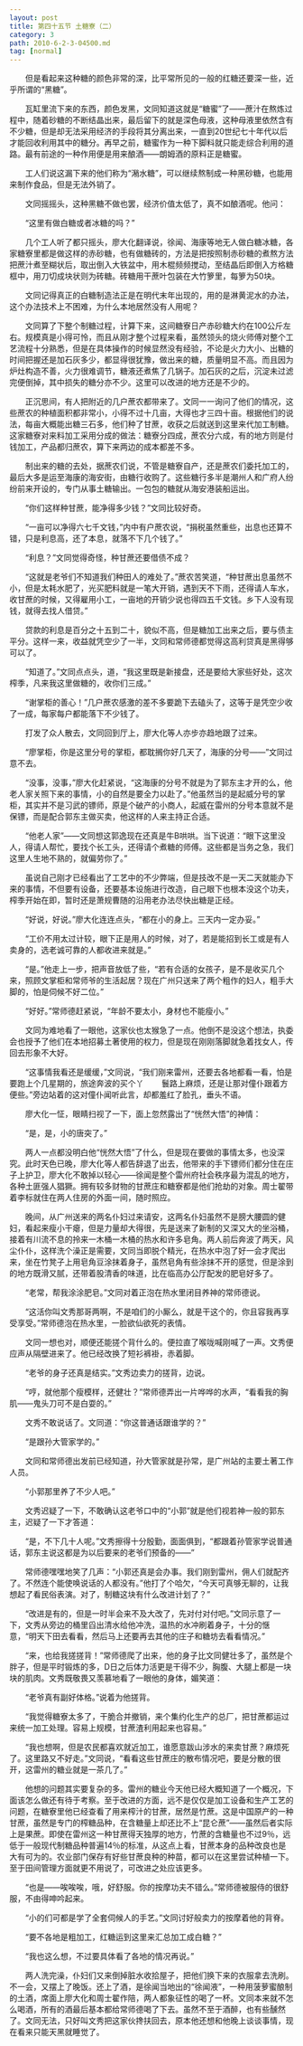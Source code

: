 ```yaml
---
layout: post
title: 第四十五节 土糖寮（二）
category: 3
path: 2010-6-2-3-04500.md
tag: [normal]
---
```


　　但是看起来这种糖的颜色非常的深，比平常所见的一般的红糖还要深一些，近乎所谓的“黑糖”。

　　瓦缸里流下来的东西，颜色发黑，文同知道这就是“糖蜜”了——蔗汁在熬炼过程中，随着砂糖的不断结晶出来，最后留下的就是深色母液，这种母液里依然含有不少糖，但是却无法采用经济的手段将其分离出来，一直到20世纪七十年代以后才能回收利用其中的糖分。再早之前，糖蜜作为一种下脚料就只能走综合利用的道路。最有前途的一种作用便是用来酿酒——朗姆酒的原料正是糖蜜。

　　工人们说这漏下来的他们称为“潲水糖”，可以继续熬制成一种黑砂糖，也能用来制作食品，但是无法外销了。

　　文同摇摇头，这种黑糖不做也罢，经济价值太低了，真不如酿酒呢。他问：

　　“这里有做白糖或者冰糖的吗？”

　　几个工人听了都只摇头，廖大化翻译说，徐闻、海康等地无人做白糖冰糖，各家糖寮里都是做这样的赤砂糖，也有做糖砖的，方法是把按照制赤砂糖的煮熬方法把蔗汁煮至糊状后，取出倒入大铁盆中，用木棍频频搅动，至结晶后即倒入方格糖框中，用刀切成块状则为砖糖。砖糖用干蔗叶包装在大竹箩里，每箩为50块。

　　文同记得真正的白糖制造法正是在明代末年出现的，用的是淋黄泥水的办法，这个办法技术上不困难，为什么本地居然没有人用呢？

　　文同算了下整个制糖过程，计算下来，这间糖寮日产赤砂糖大约在100公斤左右。规模真是小得可怜，而且从刚才整个过程来看，虽然领头的烧火师傅对整个工艺流程十分熟悉，但是在具体操作的时候显然没有经验，不论是火力大小、出糖的时间把握还是加石灰多少，都显得很犹豫，做出来的糖，质量明显不高。而且因为炉灶构造不善，火力很难调节，糖液还煮焦了几锅子。加石灰的之后，沉淀未过滤完便倒掉，其中损失的糖分亦不少。这里可以改进的地方还是不少的。

　　正沉思间，有人把附近的几户蔗农都带来了。文同一一询问了他们的情况，这些蔗农的种植面积都非常小，小得不过十几亩，大得也才三四十亩。根据他们的说法，每亩大概能出糖三石多，他们种了甘蔗，收获之后就送到这里来代加工制糖。这家糖寮对来料加工采用分成的做法：糖寮分四成，蔗农分六成，有的地方则是付钱加工，产品都归蔗农，算下来两边的成本都差不多。

　　制出来的糖的去处，据蔗农们说，不管是糖寮自产，还是蔗农们委托加工的，最后大多是运至海康的海安街，由糖行收购了。这些糖行多半是潮州人和广府人纷纷前来开设的，专门从事土糖输出。一包包的糖就从海安港装船运出。

　　“你们这样种甘蔗，能净得多少钱？”文同比较好奇。

　　“一亩可以净得六七千文钱，”内中有户蔗农说，“捐税虽然重些，出息也还算不错，只是利息高，还了本息，就落不下几个钱了。”

　　“利息？”文同觉得奇怪，种甘蔗还要借债不成？

　　“这就是老爷们不知道我们种田人的难处了。”蔗农苦笑道，“种甘蔗出息虽然不小，但是太耗水肥了，光买肥料就是一笔大开销，遇到天不下雨，还得请人车水，收甘蔗的时候，又得雇用小工，一亩地的开销少说也得四五千文钱。乡下人没有现钱，就得去找人借贷。”

　　贷款的利息是百分之十五到二十，貌似不高，但是糖加工出来之后，要与债主平分。这样一来，收益就凭空少了一半，文同和常师德都觉得这高利贷真是黑得够可以了。

　　“知道了。”文同点点头，道，“我这里既是新接盘，还是要给大家些好处，这次榨季，凡来我这里做糖的，收你们三成。”

　　“谢掌柜的善心！”几户蔗农感激的差不多要跪下去磕头了，这等于是凭空少收了一成，每家每户都能落下不少钱了。

　　打发了众人散去，文同回到厅上，廖大化等人亦步亦趋地跟了过来。

　　“廖掌柜，你是这里分号的掌柜，都耽搁你好几天了，海康的分号——”文同过意不去。

　　“没事，没事，”廖大化赶紧说，“这海康的分号不就是为了郭东主才开的么，他老人家关照下来的事情，小的自然是要全力以赴了。”他虽然当的是起威分号的掌柜，其实并不是习武的镖师，原是个破产的小商人，起威在雷州的分号本意就不是保镖，而是配合郭东主做买卖，他这样的人来主持正合适。

　　“他老人家”——文同想这郭逸现在还真是牛B哄哄。当下说道：“眼下这里没人，得请人帮忙，要找个长工头，还得请个煮糖的师傅。这些都是当务之急，我们这里人生地不熟的，就偏劳你了。”

　　虽说自己刚才已经看出了工艺中的不少弊端，但是技改不是一天二天就能办下来的事情，不但要有设备，还要基本设施进行改造，自己眼下也根本没这个功夫，榨季开始在即，暂时还是萧规曹随的沿用老办法尽快出糖是正经。

　　“好说，好说。”廖大化连连点头，“都在小的身上。三天内一定办妥。”

　　“工价不用太过计较，眼下正是用人的时候，对了，若是能招到长工或是有人卖身的，选老诚可靠的人都收进来就是。”

　　“是。”他走上一步，把声音放低了些，“若有合适的女孩子，是不是收买几个来，照顾文掌柜和常师爷的生活起居？现在广州只送来了两个粗作的妇人，粗手大脚的，怕是伺候不好二位。”

　　“好好。”常师德赶紧说，“年龄不要太小，身材也不能瘦小。”

　　文同为难地看了一眼他，这家伙也太猴急了一点。他倒不是没这个想法，执委会也授予了他们在本地招募土著使用的权力，但是现在刚刚落脚就急着找女人，传回去形象不大好。

　　“这事情我看还是缓缓，”文同说，“我们刚来雷州，还要去各地都看一看，怕是要跑上个几星期的，旅途奔波的买个丫
　　﻿鬟路上麻烦，还是让那对僮仆跟着方便些。”旁边站着的这对僮仆闻听此言，却都羞红了脸孔，垂头不语。

　　廖大化一怔，眼睛扫视了一下，面上忽然露出了“恍然大悟”的神情：

　　“是，是，小的唐突了。”

　　两人一点都没明白他“恍然大悟”了什么，但是现在要做的事情太多，也没深究。此时天色已晚，廖大化等人都告辞退了出去，他带来的手下镖师们都分住在庄子上护卫，廖大化不敢掉以轻心——徐闻是整个雷州府社会秩序最为混乱的地方，各种土匪强人猖獗。拥有较多财物的甘蔗庄和糖寮都是他们抢劫的对象。周士翟带着李标就住在两人住房的外面一间，随时照应。

　　晚间，从广州送来的两名仆妇过来请安，这两名仆妇虽然不是膀大腰圆的健妇，看起来瘦小干瘪，但是力量却大得很，先是送来了新制的又深又大的坐浴桶，接着有川流不息的拎来一木桶一木桶的热水和许多皂角。两人前后奔波了两天，风尘仆仆，这样洗个澡正是需要，文同当即脱个精光，在热水中泡了好一会才爬出来，坐在竹凳子上用皂角豆涂抹着身子，虽然皂角有些涂抹不开的感觉，但是涂到的地方既滑又腻，还带着股清香的味道，比在临高办公厅配发的肥皂好多了。

　　“老常，帮我涂涂肥皂。”文同对着正泡在热水里闭目养神的常师德说。

　　“这活你叫文秀那哥两啊，不是咱们的小厮么，就是干这个的，你且容我再享受享受。”常师德泡在热水里，一脸欲仙欲死的表情。

　　文同一想也对，顺便还能搓个背什么的。便拉直了喉咙喊刚喊了一声。文秀便应声从隔壁进来了。他已经改换了短衫裤褂，赤着脚。

　　“老爷的身子还真是结实。”文秀边卖力的搓背，边说。

　　“哼，就他那个瘦模样，还健壮？”常师德弄出一片哗哗的水声，“看看我的胸肌——鬼头刀可不是白耍的。”

　　文秀不敢说话了。文同道：“你这普通话跟谁学的？”

　　“是跟孙大管家学的。”

　　文同和常师德出发前已经知道，孙大管家就是孙常，是广州站的主要土著工作人员。

　　“小郭那里养了不少人吧。”

　　文秀迟疑了一下，不敢确认这老爷口中的“小郭”就是他们视若神一般的郭东主，迟疑了一下才答道：

　　“是，不下几十人呢。”文秀擦得十分殷勤，面面俱到，“都跟着孙管家学说普通话，郭东主说这都是为以后要来的老爷们预备的——”

　　常师德嘿嘿地笑了几声：“小郭还真是会办事。我们刚到雷州，佣人们就配齐了。不然连个能使唤说话的人都没有。”他打了个哈欠，“今天可真够无聊的，让我想起了看民俗表演。对了，制糖这块有什么改进计划了？”

　　“改进是有的，但是一时半会来不及大改了，先对付对付吧。”文同示意了一下，文秀从旁边的桶里舀出清水给他冲洗，温热的水冲刷着身子，十分的惬意，“明天下田去看看，然后马上还要再去其他的庄子和糖坊去看看情况。”

　　“来，也给我搓搓背！”常师德爬了出来，他的身子比文同健壮多了，虽然是个胖子，但是平时锻炼的多，D日之后体力活更是干得不少，胸腹、大腿上都是一块块的肌肉。文秀既敬畏又羡慕地看了一眼他的身体，媚笑道：

　　“老爷真有副好体格。”说着为他搓背。

　　“我觉得糖寮太多了，干脆合并撤销，来个集约化生产的总厂，把甘蔗都运过来统一加工处理。容易上规模，甘蔗渣利用起来也容易。”

　　“我也想啊，但是农民都喜欢就近加工，谁愿意跋山涉水的来卖甘蔗？麻烦死了。这里路又不好走。”文同说，“看看这些甘蔗庄的散布情况吧，要是分散的很开，这雷州的糖业就是一茶几了。”

　　他想的问题其实要复杂的多。雷州的糖业今天他已经大概知道了一个概况，下面该怎么做还有待于考察。至于改进的方面，远不是仅仅是加工设备和生产工艺的问题，在糖寮里他已经查看了用来榨汁的甘蔗，居然是竹蔗。这是中国原产的一种甘蔗，虽然是专门的榨糖品种，在含糖量上却还比不上“昆仑蔗”——虽然后者实际上是果蔗。即使在雷州这一种甘蔗得天独厚的地方，竹蔗的含糖量也不过9％，远低于一般现代制糖品种普遍14％的标准，从这点上看，甘蔗本身的品种改良也是大有可为的。农业部门保存有好些甘蔗良种的种苗，都可以在这里尝试种植一下。至于田间管理方面就更不用说了，可改进之处应该更多。

　　“也是——唉唉唉，哦，好舒服。你的按摩功夫不错么。”常师德被服侍的很舒服，不由得呻吟起来。

　　“小的们可都是学了全套伺候人的手艺。”文同讨好般卖力的按摩着他的背脊。

　　“要不各地是粗加工，红糖运到这里来汇总加工成白糖？”

　　“我也这么想，不过要具体看了各地的情况再说。”

　　两人洗完澡，仆妇们又来倒掉脏水收拾屋子，把他们换下来的衣服拿去洗刷。不一会，又摆上了晚饭。还上了酒，是徐闻当地出的“徐闻液”，一种用菠萝蜜酿制的土酒，席面上廖大化和周士翟作陪，两人都象征性的喝了一杯。文同本来就不怎么喝酒，所有的酒最后基本都给常师德喝了下去。虽然不至于酒醉，也有些醺然了。文同无法，只好叫文秀把这家伙搀扶回去，原本他还想和他晚上谈谈事情，现在看来只能天黑就睡觉了。

